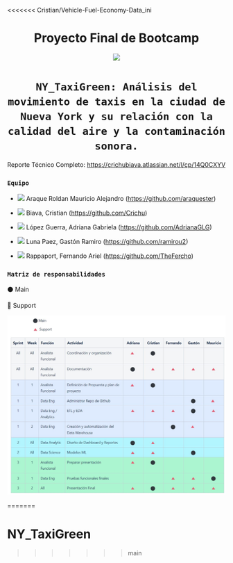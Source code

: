 <<<<<<< Cristian/Vehicle-Fuel-Economy-Data_ini
# <h1 align=center> **Proyecto Final de Bootcamp** </h1>

<p align=center><img src="https://github.com/ramirou2/NY_TaxiGreen/assets/111613206/80d5c1d4-7cdb-40a3-b521-2b5e1b4b2b77" width=400> </p>

# <h1 align=center>**`NY_TaxiGreen: Análisis del movimiento de taxis en la ciudad de Nueva York y su relación con la calidad del aire y la contaminación sonora.`**</h1>

Reporte Técnico Completo: https://crichubiava.atlassian.net/l/cp/14Q0CXYV

### **`Equipo`**</h2>

* <img src="https://avatars.githubusercontent.com/u/111613206?v=4" width=100> Araque Roldan Mauricio Alejandro (https://github.com/araquester)

* <img src="https://media.licdn.com/dms/image/D4E03AQFDK8a0LZX7Sw/profile-displayphoto-shrink_100_100/0/1689894810692?e=1698883200&v=beta&t=JrdjWkYa1aZ4cpdwUXwafdGS1AvVGMrxBdZ6Nzdaf9w" width=100> Biava, Cristian (https://github.com/Crichu)

* <img src="https://avatars.githubusercontent.com/u/79583157?v=4" width=100> López Guerra, Adriana Gabriela (https://github.com/AdrianaGLG)

* <img src="https://avatars.githubusercontent.com/u/69260155?v=4" width=100> Luna Paez, Gastón Ramiro (https://github.com/ramirou2)

* <img src="https://media.licdn.com/dms/image/D4E03AQH0E5IuAOAKjQ/profile-displayphoto-shrink_800_800/0/1692194604387?e=1698883200&v=beta&t=3ahkSTiqFkN0p_kJJRXjWvi7GAUMVazlrRERdPc56vw" width=100> Rappaport, Fernando Ariel (https://github.com/TheFercho)

### **`Matriz de responsabilidades`**</h3>

:black_circle: Main

:small_red_triangle:  Support

![Matriz de Responsabilidades](<Imagenes/Matriz de responsabilidades.jpg>)

=======
# NY_TaxiGreen

>>>>>>> main
